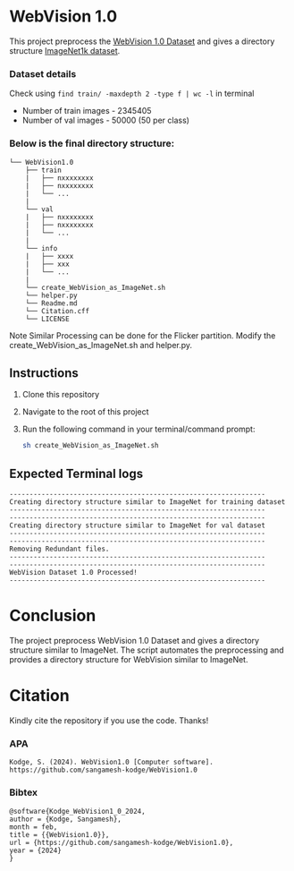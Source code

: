 # WebVision 1.0
This project preprocess the [WebVision 1.0 Dataset](https://data.vision.ee.ethz.ch/cvl/webvision/dataset2017.html) and gives a directory structure [ImageNet1k dataset](https://www.image-net.org/). 

### Dataset details

Check using ```find train/ -maxdepth 2 -type f | wc -l``` in terminal
 
- Number of train images - 2345405 
- Number of val images - 50000 (50 per class)

### Below is the final directory structure:
```
└── WebVision1.0
    ├── train
    |   ├── nxxxxxxxx
    |   ├── nxxxxxxxx
    |   └── ...
    |
    └── val
    |   ├── nxxxxxxxx
    |   ├── nxxxxxxxx
    |   └── ...
    |
    └── info
    |   ├── xxxx
    |   ├── xxx
    |   └── ...
    |
    └── create_WebVision_as_ImageNet.sh
    └── helper.py
    └── Readme.md
    └── Citation.cff
    └── LICENSE
```

Note Similar Processing can be done for the Flicker partition. Modify the create_WebVision_as_ImageNet.sh and helper.py.


## Instructions

1. Clone this repository
2. Navigate to the root of this project
3. Run the following command in your terminal/command prompt: 
 
    ```bash
    sh create_WebVision_as_ImageNet.sh
    ```


## Expected Terminal logs
```
----------------------------------------------------------------
Creating directory structure similar to ImageNet for training dataset
----------------------------------------------------------------
----------------------------------------------------------------
Creating directory structure similar to ImageNet for val dataset
----------------------------------------------------------------
----------------------------------------------------------------
Removing Redundant files.
----------------------------------------------------------------
----------------------------------------------------------------
WebVision Dataset 1.0 Processed!
----------------------------------------------------------------
```

# Conclusion

The project preprocess WebVision 1.0 Dataset and gives a directory structure similar to ImageNet.
The script automates the preprocessing and provides a directory structure for WebVision similar to ImageNet.




# Citation
Kindly cite the repository if you use the code. Thanks!

### APA
```
Kodge, S. (2024). WebVision1.0 [Computer software]. https://github.com/sangamesh-kodge/WebVision1.0
```

### Bibtex
```
@software{Kodge_WebVision1_0_2024,
author = {Kodge, Sangamesh},
month = feb,
title = {{WebVision1.0}},
url = {https://github.com/sangamesh-kodge/WebVision1.0},
year = {2024}
}
```
